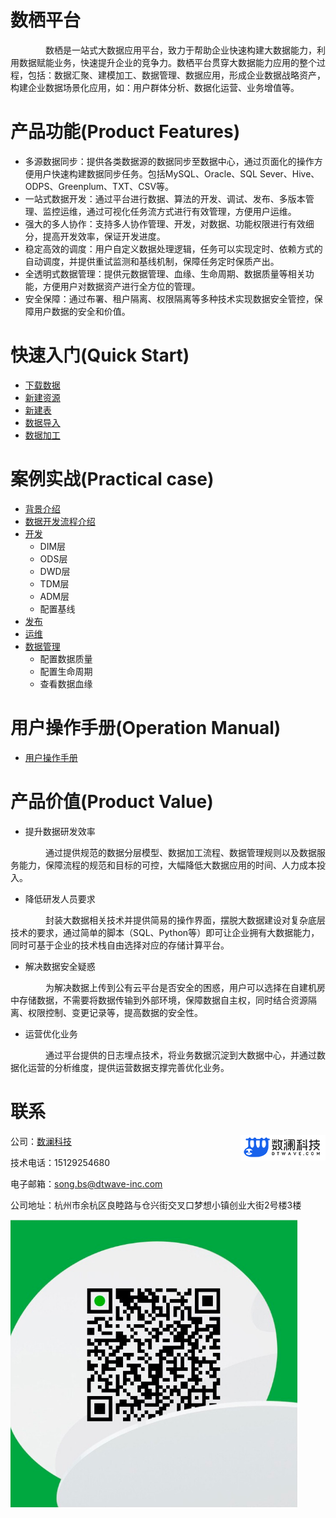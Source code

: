 # 数栖平台
&emsp;&emsp;&emsp;&emsp;数栖是一站式大数据应用平台，致力于帮助企业快速构建大数据能力，利用数据赋能业务，快速提升企业的竞争力。数栖平台贯穿大数据能力应用的整个过程，包括：数据汇聚、建模加工、数据管理、数据应用，形成企业数据战略资产，构建企业数据场景化应用，如：用户群体分析、数据化运营、业务增值等。

# 产品功能(Product Features)

- 多源数据同步：提供各类数据源的数据同步至数据中心，通过页面化的操作方便用户快速构建数据同步任务。包括MySQL、Oracle、SQL Sever、Hive、ODPS、Greenplum、TXT、CSV等。
- 一站式数据开发：通过平台进行数据、算法的开发、调试、发布、多版本管理、监控运维，通过可视化任务流方式进行有效管理，方便用户运维。
- 强大的多人协作：支持多人协作管理、开发，对数据、功能权限进行有效细分，提高开发效率，保证开发进度。
- 稳定高效的调度：用户自定义数据处理逻辑，任务可以实现定时、依赖方式的自动调度，并提供重试监测和基线机制，保障任务定时保质产出。
- 全透明式数据管理：提供元数据管理、血缘、生命周期、数据质量等相关功能，方便用户对数据资产进行全方位的管理。
- 安全保障：通过布署、租户隔离、权限隔离等多种技术实现数据安全管控，保障用户数据的安全和价值。

# 快速入门(Quick Start)

- [下载数据](https://github.com/dtwave/shuxi/blob/master/doc/%E6%95%B0%E6%A0%96%E5%BC%80%E5%8F%91%E5%B9%B3%E5%8F%B0-%E5%B8%AE%E5%8A%A9%E6%96%87%E6%A1%A3.md#21-%E4%B8%8B%E8%BD%BD%E6%95%B0%E6%8D%AE)
- [新建资源](https://github.com/dtwave/shuxi/blob/master/doc/%E6%95%B0%E6%A0%96%E5%BC%80%E5%8F%91%E5%B9%B3%E5%8F%B0-%E5%B8%AE%E5%8A%A9%E6%96%87%E6%A1%A3.md#22-%E6%96%B0%E5%BB%BA%E8%B5%84%E6%BA%90)
- [新建表](https://github.com/dtwave/shuxi/blob/master/doc/%E6%95%B0%E6%A0%96%E5%BC%80%E5%8F%91%E5%B9%B3%E5%8F%B0-%E5%B8%AE%E5%8A%A9%E6%96%87%E6%A1%A3.md#23-%E6%96%B0%E5%BB%BA%E8%A1%A8)
- [数据导入](https://github.com/dtwave/shuxi/blob/master/doc/%E6%95%B0%E6%A0%96%E5%BC%80%E5%8F%91%E5%B9%B3%E5%8F%B0-%E5%B8%AE%E5%8A%A9%E6%96%87%E6%A1%A3.md#24-%E6%95%B0%E6%8D%AE%E5%AF%BC%E5%85%A5)
- [数据加工](https://github.com/dtwave/shuxi/blob/master/doc/%E6%95%B0%E6%A0%96%E5%BC%80%E5%8F%91%E5%B9%B3%E5%8F%B0-%E5%B8%AE%E5%8A%A9%E6%96%87%E6%A1%A3.md#25-%E6%95%B0%E6%8D%AE%E5%8A%A0%E5%B7%A5)

# 案例实战(Practical case)

- [背景介绍](https://github.com/dtwave/shuxi/blob/master/doc/%E6%95%B0%E6%A0%96%E5%BC%80%E5%8F%91%E5%B9%B3%E5%8F%B0-%E5%B8%AE%E5%8A%A9%E6%96%87%E6%A1%A3.md#41-%E8%83%8C%E6%99%AF%E4%BB%8B%E7%BB%8D)
- [数据开发流程介绍](https://github.com/dtwave/shuxi/blob/master/doc/%E6%95%B0%E6%A0%96%E5%BC%80%E5%8F%91%E5%B9%B3%E5%8F%B0-%E5%B8%AE%E5%8A%A9%E6%96%87%E6%A1%A3.md#42-%E6%95%B0%E6%8D%AE%E5%BC%80%E5%8F%91%E6%B5%81%E7%A8%8B%E4%BB%8B%E7%BB%8D)
- [开发](https://github.com/dtwave/shuxi/blob/master/doc/%E6%95%B0%E6%A0%96%E5%BC%80%E5%8F%91%E5%B9%B3%E5%8F%B0-%E5%B8%AE%E5%8A%A9%E6%96%87%E6%A1%A3.md#43-%E5%BC%80%E5%8F%91)
  - DIM层
  - ODS层
  - DWD层
  - TDM层
  - ADM层
  - 配置基线
- [发布](https://github.com/dtwave/shuxi/blob/master/doc/%E6%95%B0%E6%A0%96%E5%BC%80%E5%8F%91%E5%B9%B3%E5%8F%B0-%E5%B8%AE%E5%8A%A9%E6%96%87%E6%A1%A3.md#44-%E5%8F%91%E5%B8%83)
- [运维](https://github.com/dtwave/shuxi/blob/master/doc/%E6%95%B0%E6%A0%96%E5%BC%80%E5%8F%91%E5%B9%B3%E5%8F%B0-%E5%B8%AE%E5%8A%A9%E6%96%87%E6%A1%A3.md#45-%E8%BF%90%E7%BB%B4)
- [数据管理](https://github.com/dtwave/shuxi/blob/master/doc/%E6%95%B0%E6%A0%96%E5%BC%80%E5%8F%91%E5%B9%B3%E5%8F%B0-%E5%B8%AE%E5%8A%A9%E6%96%87%E6%A1%A3.md#46-%E6%95%B0%E6%8D%AE%E7%AE%A1%E7%90%86)
  - 配置数据质量
  - 配置生命周期
  - 查看数据血缘

# 用户操作手册(Operation Manual)

- [用户操作手册](https://github.com/dtwave/shuxi/blob/master/doc/%E6%95%B0%E6%A0%96%E5%BC%80%E5%8F%91%E5%B9%B3%E5%8F%B0-%E5%B8%AE%E5%8A%A9%E6%96%87%E6%A1%A3.md#3-%E7%94%A8%E6%88%B7%E6%93%8D%E4%BD%9C%E6%89%8B%E5%86%8C)

# 产品价值(Product Value)

- 提升数据研发效率

&emsp;&emsp;&emsp;&emsp;通过提供规范的数据分层模型、数据加工流程、数据管理规则以及数据服务能力，保障流程的规范和目标的可控，大幅降低大数据应用的时间、人力成本投入。

- 降低研发人员要求

&emsp;&emsp;&emsp;&emsp;封装大数据相关技术并提供简易的操作界面，摆脱大数据建设对复杂底层技术的要求，通过简单的脚本（SQL、Python等）即可让企业拥有大数据能力，同时可基于企业的技术栈自由选择对应的存储计算平台。

- 解决数据安全疑惑

&emsp;&emsp;&emsp;&emsp;为解决数据上传到公有云平台是否安全的困惑，用户可以选择在自建机房中存储数据，不需要将数据传输到外部环境，保障数据自主权，同时结合资源隔离、权限控制、变更记录等，提高数据的安全性。

- 运营优化业务

&emsp;&emsp;&emsp;&emsp;通过平台提供的日志埋点技术，将业务数据沉淀到大数据中心，并通过数据化运营的分析维度，提供运营数据支撑完善优化业务。

# 联系

<img src="doc/images/shuxi.png" style='float:right'/>

公司：[数澜科技](https://www.dtwave.com/)

技术电话：15129254680

电子邮箱：song.bs@dtwave-inc.com

公司地址：杭州市余杭区良睦路与仓兴街交叉口梦想小镇创业大街2号楼3楼

<img src="doc/images/weixin.png" align=center />

